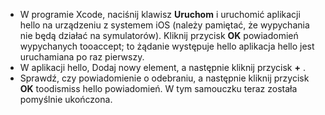 
* W programie Xcode, naciśnij klawisz **Uruchom** i uruchomić aplikacji hello na urządzeniu z systemem iOS (należy pamiętać, że wypychania nie będą działać na symulatorów). Kliknij przycisk **OK** powiadomień wypychanych tooaccept; to żądanie występuje hello aplikacja hello jest uruchamiana po raz pierwszy.
* W aplikacji hello, Dodaj nowy element, a następnie kliknij przycisk  **+** .
* Sprawdź, czy powiadomienie o odebraniu, a następnie kliknij przycisk **OK** toodismiss hello powiadomień. W tym samouczku teraz została pomyślnie ukończona.

